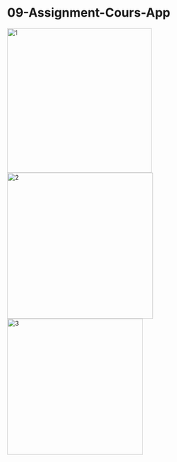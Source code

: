 # 09-Assignment-Cours-App


<img width="334" alt="1" src="https://user-images.githubusercontent.com/63082758/213278169-4dfcd070-3574-41f1-8ac7-2f3cb842caf6.png">


<img width="337" alt="2" src="https://user-images.githubusercontent.com/63082758/213278187-b2f4e4aa-7371-498e-b2e2-1dbf722279fe.png">


<img width="314" alt="3" src="https://user-images.githubusercontent.com/63082758/213278194-3de3d5dd-bead-4c30-b4be-04ad566edc41.png">
